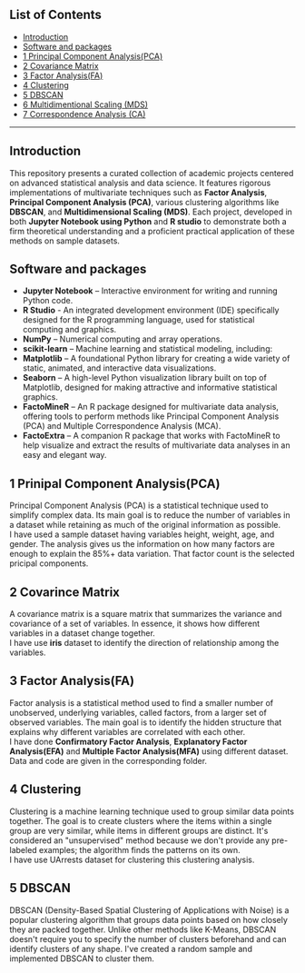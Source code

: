 ## List of Contents
- [Introduction](#introduction)
- [Software and packages](#software_and_packages)
- [1 Principal Component Analysis(PCA)](#1_principal_component_analysis(PCA))
- [2 Covariance Matrix](#2_covariance_matrix)
- [3 Factor Analysis(FA)](#3_factor_analysis(FA))
- [4 Clustering](#4_clustering)
- [5 DBSCAN](#5_DBSCAN)
- [6 Multidimentional Scaling (MDS)](#6_multidimentional_scaling (MDS))
- [7 Correspondence Analysis (CA)](#7_correspondence_analysis (CA))


---
## Introduction
This repository presents a curated collection of academic projects centered on advanced statistical analysis and data science. It features rigorous implementations of multivariate techniques such as **Factor Analysis**, **Principal Component Analysis (PCA)**, various clustering algorithms like **DBSCAN**, and **Multidimensional Scaling (MDS)**. Each project, developed in both **Jupyter Notebook using Python** and **R studio** to demonstrate both a firm theoretical understanding and a proficient practical application of these methods on sample datasets.

## Software and packages
- **Jupyter Notebook** – Interactive environment for writing and running Python code.
- **R Studio** - An integrated development environment (IDE) specifically designed for the R programming language, used for statistical computing and graphics.
- **NumPy** – Numerical computing and array operations.
- **scikit-learn** – Machine learning and statistical modeling, including:
- **Matplotlib** – A foundational Python library for creating a wide variety of static, animated, and interactive data visualizations.
- **Seaborn** – A high-level Python visualization library built on top of Matplotlib, designed for making attractive and informative statistical graphics.
- **FactoMineR** – An R package designed for multivariate data analysis, offering tools to perform methods like Principal Component Analysis (PCA) and Multiple Correspondence Analysis (MCA).
- **FactoExtra** – A companion R package that works with FactoMineR to help visualize and extract the results of multivariate data analyses in an easy and elegant way.


## 1 Prinipal Component Analysis(PCA)  
Principal Component Analysis (PCA) is a statistical technique used to simplify complex data. Its main goal is to reduce the number of variables in a dataset while retaining as much of the original information as possible.  
I have used a sample dataset having variables height, weight, age, and gender. The analysis gives us the information on how many factors are enough to explain the 85%+ data variation. That factor count is the selected pricipal components.  

## 2 Covarince Matrix
A covariance matrix is a square matrix that summarizes the variance and covariance of a set of variables. In essence, it shows how different variables in a dataset change together.  
I have use **iris** dataset to identify the direction of relationship among the variables.  

## 3 Factor Analysis(FA)
Factor analysis is a statistical method used to find a smaller number of unobserved, underlying variables, called factors, from a larger set of observed variables. The main goal is to identify the hidden structure that explains why different variables are correlated with each other.  
I have done **Confirmatory Factor Analysis**, **Explanatory Factor Analysis(EFA)** and **Multiple Factor Analysis(MFA)** using different dataset. Data and code are given in the corresponding folder.  

## 4 Clustering  
Clustering is a machine learning technique used to group similar data points together. The goal is to create clusters where the items within a single group are very similar, while items in different groups are distinct. It's considered an "unsupervised" method because we don't provide any pre-labeled examples; the algorithm finds the patterns on its own.  
I have use UArrests dataset for clustering this clustering analysis.  

## 5 DBSCAN
DBSCAN (Density-Based Spatial Clustering of Applications with Noise) is a popular clustering algorithm that groups data points based on how closely they are packed together. Unlike other methods like K-Means, DBSCAN doesn't require you to specify the number of clusters beforehand and can identify clusters of any shape.
I've created a random sample and implemented DBSCAN to cluster them.



